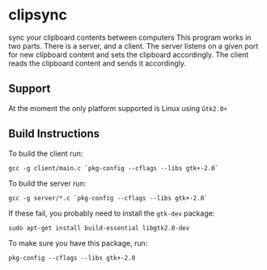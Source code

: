 # clipsync
sync your clipboard contents between computers
This program works in two parts. There is a server, and a client. The server listens on a given port for new clipboard content and sets the clipboard accordingly. The client reads the clipboard content and sends it accordingly.

## Support
At the moment the only platform supported is Linux using `Gtk2.0+`

## Build Instructions
To build the client run:
```
gcc -g client/main.c `pkg-config --cflags --libs gtk+-2.0`
```

To build the server run:
```
gcc -g server/*.c `pkg-config --cflags --libs gtk+-2.0`
```

If these fail, you probably need to install the `gtk-dev` package:
```
sudo apt-get install build-essential libgtk2.0-dev
```

To make sure you have this package, run:
```
pkg-config --cflags --libs gtk+-2.0
```